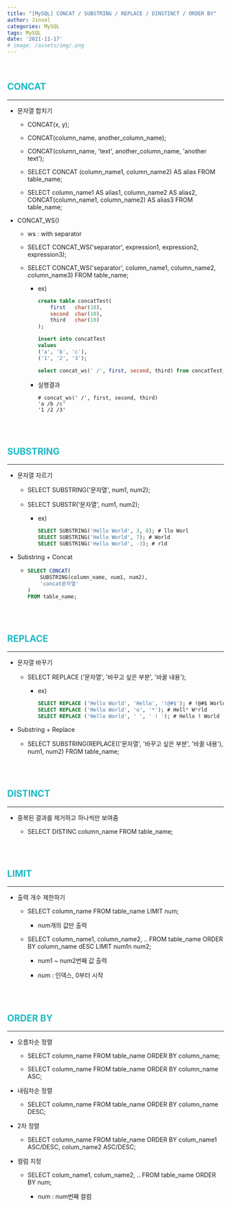 ```yaml
---
title: "[MySQL] CONCAT / SUBSTRING / REPLACE / DINSTINCT / ORDER BY"
author: Jinsol
categories: MySQL
tags: MySQL
date: '2021-11-17'
# image: /assets/img/.png
---
```


<br>

## <span style="color:#1DB9C3">CONCAT</span>
<hr>

- 문자열 합치기

    - CONCAT(x, y);

    - CONCAT(column_name, another_column_name);

    - CONCAT(column_name, 'text', another_column_name, 'another text');

    - SELECT CONCAT (column_name1, column_name2) AS alias FROM table_name; 

    - SELECT column_name1 AS alias1, column_name2 AS alias2, CONCAT(column_name1, column_name2) AS alias3 FROM table_name;

- CONCAT_WS()

    - ws : with separator

    - SELECT CONCAT_WS('separator', expression1, expression2, expression3);

    - SELECT CONCAT_WS('separator', column_name1, column_name2, column_name3) FROM table_name;

        - ex)

            ```sql
            create table concatTest(
                first	char(10),
                second	char(10),
                third	char(10)
            );

            insert into concatTest
            values
            ('a', 'b', 'c'),
            ('1', '2', '3');

            select concat_ws(' /', first, second, third) from concatTest;
            ```

        - 실행결과

            ```
            # concat_ws(' /', first, second, third)
            'a /b /c'
            '1 /2 /3'
            ```



<br>
<br>

## <span style="color:#1DB9C3">SUBSTRING</span>
<hr>

- 문자열 자르기

    - SELECT SUBSTRING('문자열', num1, num2);

    - SELECT SUBSTR('문자열', num1, num2);

        - ex)

            ```sql
            SELECT SUBSTRING('Hello World', 3, 8); # llo Worl
            SELECT SUBSTRING('Hello World', 7); # World
            SELECT SUBSTRING('Hello World', -3); # rld
            ```

- Substring + Concat

    -   ```sql
        SELECT CONCAT(
            SUBSTRING(column_name, num1, num2),
            'concat문자열'
        )
        FROM table_name;
        ```


<br>
<br>

## <span style="color:#1DB9C3">REPLACE</span>
<hr>

- 문자열 바꾸기

    - SELECT REPLACE ('문자열', '바꾸고 싶은 부분', '바꿀 내용');

        - ex)

            ```sql
            SELECT REPLACE ('Hello World', 'Hello', '!@#$'); # !@#$ World
            SELECT REPLACE ('Hello World', 'o', '*'); # Hell* W*rld
            SELECT REPLACE ('Hello World', ' ', ' ! '); # Hello ! World
            ```

- Substring + Replace

    - SELECT SUBSTRING(REPLACE(('문자열', '바꾸고 싶은 부분', '바꿀 내용'), num1, num2) FROM table_name;


<br>
<br>

## <span style="color:#1DB9C3">DISTINCT</span>
<hr>

- 중복된 결과를 제거하고 하나씩만 보여줌

    - SELECT DISTINC column_name FROM table_name;


<br>
<br>

## <span style="color:#1DB9C3">LIMIT</span>
<hr>

- 출력 개수 제한하기

    - SELECT column_name FROM table_name LIMIT num;

        - num개의 값만 출력

    - SELECT column_name1, column_name2, .. FROM table_name ORDER BY column_name dESC LIMIT num1n num2;

        - num1 ~ num2번째 값 출력
        
        - num : 인덱스, 0부터 시작


<br>
<br>

## <span style="color:#1DB9C3">ORDER BY</span>
<hr>

- 오름차순 정렬

    - SELECT column_name FROM table_name ORDER BY column_name;

    - SELECT column_name FROM table_name ORDER BY column_name ASC;

- 내림차순 정렬
    
    - SELECT column_name FROM table_name ORDER BY column_name DESC;

- 2차 정렬

    - SELECT column_name FROM table_name ORDER BY colum_name1 ASC/DESC, colum_name2 ASC/DESC;

- 컬럼 지정

    - SELECT colum_name1, colum_name2, .. FROM table_name ORDER BY num;

        - num : num번째 컬럼